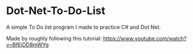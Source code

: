 # Dot-Net-To-Do-List
A simple To Do list program I made to practice C# and Dot Net.

Made by roughly following this tutorial: https://www.youtube.com/watch?v=BfEjDD8mWYg
